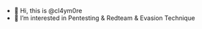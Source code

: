 - 👋 Hi, this is  @cl4ym0re
- 👀 I’m interested in Pentesting & Redteam & Evasion Technique

<!---
cl4ym0re/cl4ym0re is a ✨ special ✨ repository because its `README.md` (this file) appears on your GitHub profile.
You can click the Preview link to take a look at your changes.
--->
